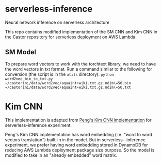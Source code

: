 # serverless-inference
Neural network inference on serverless architecture

This repo contains modified implementation of the SM CNN and Kim CNN in the [Castor](https://github.com/castorini/Castor/) repository for serverless deployment on AWS Lambda.

## SM Model

To prepare word vectors to work with the torchtext library, we need to have the word vectors in txt format. Run a command similar to the following for conversion (the script is in the `utils` directory): `python word2vec_bin_to_txt.py ~/castorini/data/word2vec/aquaint+wiki.txt.gz.ndim\=50.bin ~/castorini/data/word2vec/aquaint+wiki.txt.gz.ndim\=50.txt`



# Kim CNN

This implementation is adapted from [Peng's Kim CNN implementation](https://github.com/castorini/Castor/tree/master/kim_cnn)  for serverless-inference experiment.

Peng's Kim CNN implementation has word embedding (i.e. "word to word vectors translation") built-in in the model. But in serverless--inference experiment, we prefer having word embedding stored in DynamoDB for reducing AWS Lambda deployment package size purpose. So the model is modified to take in an "already embedded" word matrix.